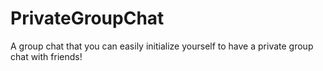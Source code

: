 # PrivateGroupChat
A group chat that you can easily initialize yourself to have a private group chat with friends!
